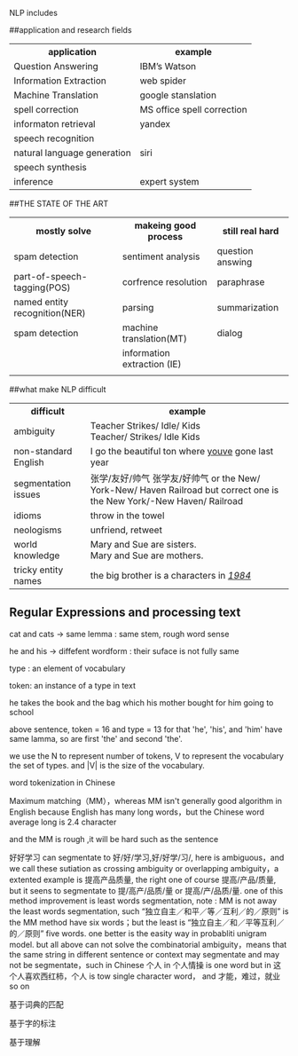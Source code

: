 
NLP includes 

##application and research fields

<table>
<tr><th>application</th><th>example</th><tr>
<tr><td>Question Answering</td><td>IBM’s Watson</td></tr>
<tr><td>Information Extraction</td><td>web spider</td></tr>
<tr><td>Machine Translation</td><td>google stanslation</td></tr>
<tr><td>spell correction</td><td>MS office spell correction</td></tr>
<tr><td>informaton retrieval</td><td>yandex</td></tr>
<tr><td>speech recognition</td><td rowspan="3">siri</td></tr>
<tr><td>natural language generation</td></tr>
<tr><td>speech synthesis</td></tr>
<tr><td>inference</td><td>expert system</td></tr>
</td></table>

##THE STATE OF THE ART

<table>
<tr><th>mostly solve</th><th>makeing good process</th><th>still real hard</th></tr>
<tr><td>spam detection</td><td>sentiment analysis</td><td>question answing</td></tr>
<tr><td>part-of-speech-tagging(POS)</td><td>corfrence resolution</td><td>paraphrase</td></tr>
<tr><td>named entity recognition(NER)</td><td>parsing</td><td>summarization</td></tr>
<tr><td>spam detection</td><td>machine translation(MT)</td><td>dialog</td></tr>
<tr><td></td><td>information extraction (IE)
</td><td></td></tr>
<tr><td></td><td></td><td></td></tr>
</table>

##what make NLP difficult

<table>
<tr><th>difficult</th><th>example</th><tr>
<tr><td>ambiguity</td><td>Teacher Strikes/ Idle/ Kids<br>Teacher/ Strikes/ Idle Kids</td></tr>
<tr><td>non-standard English</td><td>I go the beautiful ton where <u>youve</u> gone last year</td></tr>
<tr><td>segmentation issues</td><td>张学/友好/帅气 张学友/好帅气 or the New/ York-New/ Haven Railroad but correct one is the New York/-New Haven/ Railroad
</td></tr>
<tr><td>idioms</td><td>throw in the towel</td></tr>
<tr><td>neologisms</td><td>unfriend, retweet
</td></tr>
<tr><td>world knowledge</td><td>Mary and Sue are sisters.<br>
Mary and Sue are mothers.
</td></tr>
<tr><td>tricky entity names</td><td>the big brother is a characters in <u><i>1984</i></u></td></tr>
</td></table>

## Regular Expressions and processing text

cat and cats -> same lemma : same stem, rough word sense

he and his -> diffefent wordform : their suface is not fully same

type : an element of vocabulary

token: an instance of a type in text

he takes the book and the bag which his mother bought for him going to school 

above sentence, token = 16 and type = 13 for that 'he', 'his', and 'him' have same lamma, so are first 'the' and second 'the'.

we use the N to represent number of tokens, V to represent the vocabulary the set of types. and |V| is the size of the vocabulary.

word tokenization in Chinese

Maximum matching（MM），whereas MM isn't generally good algorithm in English because English has many long words，but the Chinese word average long is 2.4 character

and the MM is rough ,it will be hard such as the sentence 

好好学习 can segmentate to 好/好/学习,好/好学/习/, here is ambiguous，and we call these sutiation as crossing ambiguity or
  overlapping ambiguity，a extented example is 提高产品质量, the right one of course 提高/产品/质量, but it seens to segmentate to 提/高产/品质/量 or 提高/产/品质/量. one of this method improvement is least words segmentation, note : MM is not away the least words segmentation, such “独立自主／和平／等／互利／的／原则” is the MM method have six words；but the least is “独立自主／和／平等互利／的／原则” five words. one better is the easity way in probabliti unigram model. but all above can not solve the combinatorial ambiguity，means that the same string in different sentence or context may segmentate and may not be segmentate，such in Chinese 个人 in 个人情操 is one word but in 这个人喜欢西红柿，个人 is tow single character word， and 才能，难过，就业 so on  

基于词典的匹配 

基于字的标注 

基于理解